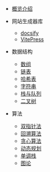 <!-- docs/_sidebar.md -->

<!-- 路由 -->
<!-- 必须要有README.md，要不/路由找不到，之后看找到什么方法解决一下 -->
* [概览介绍](/)
- 网站生成器库
    - [docsify](docsify/guide.md)
    - [VitePress](vite-press/guide.md)

- 数据结构

  - [数组](data-structure/array.md)
  - [链表](data-structure/list-node.md)
  - [哈希表](custom-navbar.md)
  - [字符串](cover.md)
  - [栈与队列](cover.md)
  - [二叉树](cover.md)

- 算法

  - [双指针法](configuration.md)
  - [回溯算法](themes.md)
  - [贪心算法](plugins.md)
  - [动态规划](write-a-plugin.md)
  - [单调栈](markdown.md)
  - [图论](language-highlight.md)